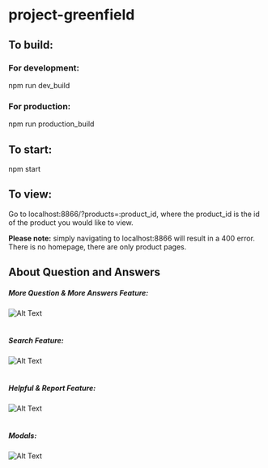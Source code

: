 # project-greenfield

## To build:
### For development:
npm run dev_build

### For production:
npm run production_build

## To start:
npm start

## To view:
Go to localhost:8866/?products=:product_id, where the product_id is the id of the product you would like to view.

**Please note:** simply navigating to localhost:8866 will result in a 400 error. There is no homepage, there are only product pages.


## About Question and Answers
##### More Question & More Answers Feature: <br/>
![Alt Text](https://media.giphy.com/media/J4mWNwB1RPzSdCULl2/giphy.gif)
<br/>
<br/>
##### Search Feature:<br/>
![Alt Text](https://media.giphy.com/media/eIsNos72KHaXyp9wPz/giphy.gif)
<br/>
<br/>
##### Helpful & Report Feature:<br/>
![Alt Text](https://media.giphy.com/media/H4JHZjcrBKTGUPKw3C/giphy.gif)
<br/>
<br/>
##### Modals: <br/>
![Alt Text](https://media.giphy.com/media/J5LkWEGFZ3jvf9HM6H/giphy.gif)



